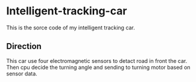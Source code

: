 # Intelligent-tracking-car
This is the sorce code of my intelligent tracking car.
## Direction
This car use four electromagnetic sensors to detact road in front the car. Then cpu decide the turning angle and sending to turning motor based on sensor data.
